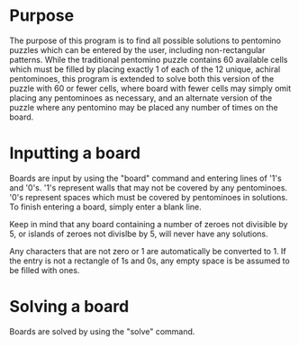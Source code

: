 # Purpose
The purpose of this program is to find all possible solutions to pentomino puzzles which can be entered by the user, including non-rectangular patterns.
While the traditional pentomino puzzle contains 60 available cells which must be filled by placing exactly 1 of each of the 12 unique, achiral pentominoes, this program is extended to solve both this version of the puzzle with 60 or fewer cells, where board with fewer cells may simply omit placing any pentominoes as necessary, and an alternate version of the puzzle where any pentomino may be placed any number of times on the board.

# Inputting a board
Boards are input by using the "board" command and entering lines of '1's and '0's.
'1's represent walls that may not be covered by any pentominoes.
'0's represent spaces which must be covered by pentominoes in solutions.
To finish entering a board, simply enter a blank line.

Keep in mind that any board containing a number of zeroes not divisible by 5, or islands of zeroes not divislbe by 5, will never have any solutions.

Any characters that are not zero or 1 are automatically be converted to 1.
If the entry is not a rectangle of 1s and 0s, any empty space is be assumed to be filled with ones.

# Solving a board
Boards are solved by using the "solve" command. 

